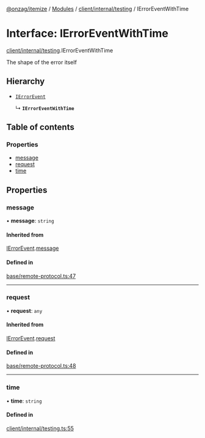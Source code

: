 [@onzag/itemize](../README.md) / [Modules](../modules.md) / [client/internal/testing](../modules/client_internal_testing.md) / IErrorEventWithTime

# Interface: IErrorEventWithTime

[client/internal/testing](../modules/client_internal_testing.md).IErrorEventWithTime

The shape of the error itself

## Hierarchy

- [`IErrorEvent`](base_remote_protocol.IErrorEvent.md)

  ↳ **`IErrorEventWithTime`**

## Table of contents

### Properties

- [message](client_internal_testing.IErrorEventWithTime.md#message)
- [request](client_internal_testing.IErrorEventWithTime.md#request)
- [time](client_internal_testing.IErrorEventWithTime.md#time)

## Properties

### message

• **message**: `string`

#### Inherited from

[IErrorEvent](base_remote_protocol.IErrorEvent.md).[message](base_remote_protocol.IErrorEvent.md#message)

#### Defined in

[base/remote-protocol.ts:47](https://github.com/onzag/itemize/blob/73e0c39e/base/remote-protocol.ts#L47)

___

### request

• **request**: `any`

#### Inherited from

[IErrorEvent](base_remote_protocol.IErrorEvent.md).[request](base_remote_protocol.IErrorEvent.md#request)

#### Defined in

[base/remote-protocol.ts:48](https://github.com/onzag/itemize/blob/73e0c39e/base/remote-protocol.ts#L48)

___

### time

• **time**: `string`

#### Defined in

[client/internal/testing.ts:55](https://github.com/onzag/itemize/blob/73e0c39e/client/internal/testing.ts#L55)
